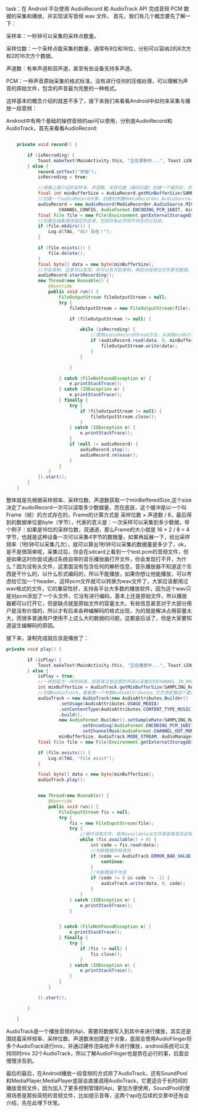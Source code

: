 task：在 Android 平台使用 AudioRecord 和 AudioTrack API 完成音频 PCM 数据的采集和播放，并实现读写音频 wav 文件。
首先，我们有几个概念要先了解一下：

采样率：一秒钟可以采集的采样点数量。

采样位数：一个采样点能采集的数量，通常有8位和16位，分别可以容纳2的8次方和2的16次方个数据。

声道数：有单声道和双声道，甚至有些设备支持多声道。

PCM：一种声音原始采集的格式标准，没有进行任何的压缩处理，可以理解为声音的原始文件，包含的声音最为完整的一种格式。

这样基本的概念介绍的就差不多了，接下来我们来看看Android中如何来采集与播放一段音频：

Android中有两个基础的操控音频的api可以使用，分别是AudioRecord和AudioTrack，首先来看看AudioRecord:

```java

    private void record() {

        if (isRecroding) {
            Toast.makeText(MainActivity.this, "正在录制中...", Toast.LENGTH_SHORT).show();
        } else {
            record.setText("开始");
            isRecroding = true;

            //根据上面介绍的采样率、声道数、采样位数（编码位数）创建一个缓存区，并返回缓冲区的大小，从这里可以看出采集是一段一段采集的.
            final int minBufferSize = AudioRecord.getMinBufferSize(SAMPLING_RATE, CHANNEL_CONFIG, AudioFormat.ENCODING_PCM_16BIT);
            //创建一个audioRecord对象，创建的参数MediaRecorder.AudioSource.MIC（通过麦克风采集，注意这里使用的是MediaRecord）。
            audioRecord = new AudioRecord(MediaRecorder.AudioSource.MIC, SAMPLING_RATE,
                    CHANNEL_CONFIG, AudioFormat.ENCODING_PCM_16BIT, minBufferSize);
            final File file = new File(Environment.getExternalStorageDirectory(), "test.pcm");
            //创建此抽象路径指定的目录，包括所有必须但不存在的父目录。
            if (file.mkdirs()) {
                Log.d(TAG, "dir 存在！");
            }

            if (file.exists()) {
                file.delete();
            }
            final byte[] data = new byte[minBufferSize];
            //开启录制，这里可以发现，你可以先开启录制，再启动线程往文件里写数据。
            audioRecord.startRecording();
            new Thread(new Runnable() {
                @Override
                public void run() {
                    FileOutputStream fileOutputStream = null;
                    try {
                        fileOutputStream = new FileOutputStream(file);

                        if (fileOutputStream != null) {

                            while (isRecroding) {
                                //使用audioRecord的read方法，从读取minBufferSize大小的数据，返回的一个类似于code码的int型整数值，这个值可以表明read操作是否为有效操作，如果有效就可以往硬盘上执行写操作。
                                if (audioRecord.read(data, 0, minBufferSize) != AudioRecord.ERROR_INVALID_OPERATION) {
                                    fileOutputStream.write(data);
                                }
                            }

                        }

                    } catch (FileNotFoundException e) {
                        e.printStackTrace();
                    } catch (IOException e) {
                        e.printStackTrace();
                    } finally {
                        try {
                            if (fileOutputStream != null) {
                                fileOutputStream.close();
                            }
                        } catch (IOException e) {
                            e.printStackTrace();
                        }
                        if (null != audioRecord) {
                            audioRecord.stop();
                            audioRecord.release();
                        }
                    }
                }
            }).start();
        }
    }
```
整体就是先根据采样频率、采样位数、声道数获取一个minBefferedSize,这个size决定了audioRecord一次可以读取多少数据量，而在底层，这个缓冲是以一个叫Frame（帧）的方式存在的，Frame的计算方式是 采样位数 × 声道数 / 8，最后得到的数据单位是byte（字节），代表的意义是：一次采样可以采集到多少数据，举个例子：如果是16位的采样位数，双通道，那么Frame的大小就是 16 × 2 / 8 = 4 字节，也就是这种设备一次可以采集4字节的数据量，如果再延展一下，给出采样频率（1秒钟可以采集几次），就可以算出1秒钟可以采集的数据量是多少了，ok，是不是很简单呢，采集过后，你会在sdcard上看到一个test.pcm的音频文件，但是如果这时你尝试通过系统自带的音乐播放器打开文件，你会发现打不开，为什么？因为没有头文件，这里面没有包含任何的解析信息，音乐播放器不知道这个东西是干什么的，以什么形式编码的，所以不能播放，如果你想让他能播放，可以考虑给它加一个header，这样pcm文件就可以转换为wav文件了，大家应该都用过wav格式的文件，它的兼容性好，支持各平台大多数的播放软件，因为这个wav只是对pcm添加了一个头文件，它没有进行编码，基本上还是原始文件，所以播放器都可以打开它，但是缺点就是原始文件的容量太大，有些信息甚至对于大部分用户是没有价值的，所以才有后来各种编解码的格式出现，为的就是解决占用容量太大，而很多普通用户使用不上这么大的数据的问题，这都是后话了，但是大家要知道诞生编解码的原因。

接下来，录制完成就应该是播放了：

```java
private void play() {

        if (isPlay) {
            Toast.makeText(MainActivity.this, "正在播放中...", Toast.LENGTH_SHORT).show();
        } else {
            isPlay = true;
            //一样的配方一样的味道，但是请注意这里的声道从采集时的CHANNEL_IN_MONO换成了CHANNEL_OUT_MONO，这点要注意，因为这里是输出
            int minBufferSize = AudioTrack.getMinBufferSize(SAMPLING_RATE, AudioFormat.CHANNEL_OUT_MONO, AudioFormat.ENCODING_PCM_16BIT);
            //创建audioTrack，看看第一个参数AudioAttributes,它负责配置这个要播放的文件的用途（usage）与类型(contentType)和行为（flags），对应了为什么要播放这个音频文件和播放的是什么东西以及怎么播放这个音频文件的三个问题，第三个参数flags不好理解，我举个例子FLAG_HW_AV_SYNC这个标签代表了请求一个支持硬件av同步的输出流。
            audioTrack = new AudioTrack(new AudioAttributes.Builder()
                    .setUsage(AudioAttributes.USAGE_MEDIA)
                    .setContentType(AudioAttributes.CONTENT_TYPE_MUSIC)
                    .build(),
                    new AudioFormat.Builder().setSampleRate(SAMPLING_RATE)
                            .setEncoding(AudioFormat.ENCODING_PCM_16BIT)
                            .setChannelMask(AudioFormat.CHANNEL_OUT_MONO).build(),
                    minBufferSize, AudioTrack.MODE_STREAM, AudioManager.AUDIO_SESSION_ID_GENERATE);
            final File file = new File(Environment.getExternalStorageDirectory(), "test.pcm");

            if (file.exists()) {
                Log.d(TAG, "file exist");
            }

            final byte[] data = new byte[minBufferSize];
            audioTrack.play();


            new Thread(new Runnable() {
                @Override
                public void run() {
                    FileInputStream fis = null;
                    try {
                        fis = new FileInputStream(file);
                        try {
                            //循环读取文件，使用available从文件里查看是否还有可以读取的数据
                            while (fis.available() > 0) {
                                int code = fis.read(data);
                                //判断数据的有效性
                                if (code == AudioTrack.ERROR_BAD_VALUE || code == AudioTrack.ERROR_INVALID_OPERATION) {
                                    continue;
                                }
                                //判断数据不为空
                                if (code != 0 && code != -1) {
                                    audioTrack.write(data, 0, code);
                                }
                            }
                        } catch (IOException e) {
                            e.printStackTrace();
                        }


                    } catch (FileNotFoundException e) {
                        e.printStackTrace();
                    } finally {
                        try {
                            if (fis != null) {
                                fis.close();
                            }
                        } catch (IOException e) {
                            e.printStackTrace();
                        }
                    }
                }

            }).start();

        }

    }

```
AudioTrack是一个播放音频的Api，需要将数据写入到其中来进行播放，其实还是围绕着采样频率、采样位数、声道数来创建这个对象，底层会使用AudioFlinger将多个AudioTrack进行mix，并通过硬件渲染给声卡进行播放，android系统可以支持同时mix 32个AudioTrack，所以了解AudioFlinger也是势在必行的事，后面会慢慢涉及到。


最后的最后，在Android播放一段音频的方式除了AudioTrack，还有SoundPool和MediaPlayer,MediaPlayer底层会直接调用AudioTrack，它更适合于长时间的播放音频文件，因为加入了更多控制管理的Api，更加方便使用，SoundPool的使用场景是那些简短的音频文件，比如提示音等，这两个api在后续的文章中还有会介绍，先在此埋下伏笔。
